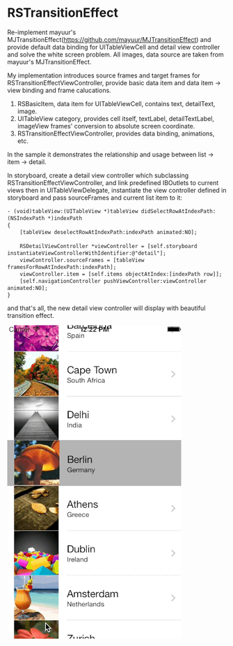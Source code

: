 RSTransitionEffect
==================

Re-implement mayuur's MJTransitionEffect(https://github.com/mayuur/MJTransitionEffect) and provide default data binding for UITableViewCell and detail view controller and solve the white screen problem. All images, data source are taken from mayuur's MJTransitionEffect.

My implementation introduces source frames and target frames for RSTransitionEffectViewController, provide basic data item and data item -> view binding and frame calucations.

1. RSBasicItem, data item for UITableViewCell, contains text, detailText, image.
2. UITableView category, provides cell itself, textLabel, detailTextLabel, imageView frames' conversion to absolute screen coordinate.
3. RSTransitionEffectViewController, provides data binding, animations, etc.

In the sample it demonstrates the relationship and usage between list -> item -> detail.

In storyboard, create a detail view controller which subclassing RSTransitionEffectViewController, and link predefined IBOutlets to current views then in UITableViewDelegate, instantiate the view controller defined in storyboard and pass sourceFrames and current list item to it:

    - (void)tableView:(UITableView *)tableView didSelectRowAtIndexPath:(NSIndexPath *)indexPath
    {
        [tableView deselectRowAtIndexPath:indexPath animated:NO];
    
        RSDetailViewController *viewController = [self.storyboard instantiateViewControllerWithIdentifier:@"detail"];
        viewController.sourceFrames = [tableView framesForRowAtIndexPath:indexPath];
        viewController.item = [self.items objectAtIndex:[indexPath row]];
        [self.navigationController pushViewController:viewController animated:NO];
    }

and that's all, the new detail view controller will display with beautiful transition effect.

![My image](sample.gif)
